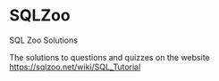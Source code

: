 # SQLZoo
SQL Zoo Solutions

The solutions to questions and quizzes on the website https://sqlzoo.net/wiki/SQL_Tutorial
